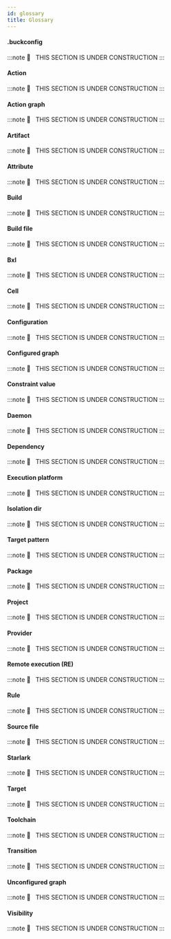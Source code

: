 ```yaml
---
id: glossary
title: Glossary
---
```


#### .buckconfig
:::note
🚧   THIS SECTION IS UNDER CONSTRUCTION
:::
#### Action
:::note
🚧   THIS SECTION IS UNDER CONSTRUCTION
:::
#### Action graph
:::note
🚧   THIS SECTION IS UNDER CONSTRUCTION
:::
#### Artifact
:::note
🚧   THIS SECTION IS UNDER CONSTRUCTION
:::
#### Attribute
:::note
🚧   THIS SECTION IS UNDER CONSTRUCTION
:::
#### Build
:::note
🚧   THIS SECTION IS UNDER CONSTRUCTION
:::
#### Build file
:::note
🚧   THIS SECTION IS UNDER CONSTRUCTION
:::
#### Bxl
:::note
🚧   THIS SECTION IS UNDER CONSTRUCTION
:::
#### Cell
:::note
🚧   THIS SECTION IS UNDER CONSTRUCTION
:::
#### Configuration
:::note
🚧   THIS SECTION IS UNDER CONSTRUCTION
:::
#### Configured graph
:::note
🚧   THIS SECTION IS UNDER CONSTRUCTION
:::
#### Constraint value
:::note
🚧   THIS SECTION IS UNDER CONSTRUCTION
:::
#### Daemon
:::note
🚧   THIS SECTION IS UNDER CONSTRUCTION
:::
#### Dependency
:::note
🚧   THIS SECTION IS UNDER CONSTRUCTION
:::
#### Execution platform
:::note
🚧   THIS SECTION IS UNDER CONSTRUCTION
:::
#### Isolation dir
:::note
🚧   THIS SECTION IS UNDER CONSTRUCTION
:::
#### Target pattern
:::note
🚧   THIS SECTION IS UNDER CONSTRUCTION
:::
#### Package
:::note
🚧   THIS SECTION IS UNDER CONSTRUCTION
:::
#### Project
:::note
🚧   THIS SECTION IS UNDER CONSTRUCTION
:::
#### Provider
:::note
🚧   THIS SECTION IS UNDER CONSTRUCTION
:::
#### Remote execution (RE)
:::note
🚧   THIS SECTION IS UNDER CONSTRUCTION
:::
#### Rule
:::note
🚧   THIS SECTION IS UNDER CONSTRUCTION
:::
#### Source file
:::note
🚧   THIS SECTION IS UNDER CONSTRUCTION
:::
#### Starlark
:::note
🚧   THIS SECTION IS UNDER CONSTRUCTION
:::
#### Target
:::note
🚧   THIS SECTION IS UNDER CONSTRUCTION
:::
#### Toolchain
:::note
🚧   THIS SECTION IS UNDER CONSTRUCTION
:::
#### Transition
:::note
🚧   THIS SECTION IS UNDER CONSTRUCTION
:::
#### Unconfigured graph
:::note
🚧   THIS SECTION IS UNDER CONSTRUCTION
:::
#### Visibility
:::note
🚧   THIS SECTION IS UNDER CONSTRUCTION
:::
